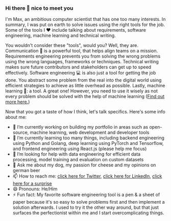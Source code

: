 ### Hi there 👋 nice to meet you
I'm Max, an ambitious computer scientist that has one too many interests. In summary, I was put on earth to solve issues using the right tools for the job. Some of the tools I ❤️ include talking about requirements, software engineering, machine learning and technical writing.

You wouldn't consider these "tools", would you? Well, they are. Communication 📣 is a powerful tool, that helps align teams on a mission. Requirements engineering prevents you from solving the wrong problems using the wrong languages, frameworks or techniques. Technical writing makes sure future contributors and stakeholders can get up to speed effectively. Software engineering 💻 is also just a tool for getting the job done. You abstract some problem from the real into the digital world using efficient strategies to achieve as little overhead as possible. Lastly, machine learning 🤖: a tool. A great one! However, you need to use it wisely as not every problem should be solved with the help of machine learning ([Find out more here.](https://proceedings.neurips.cc/paper_files/paper/2015/file/86df7dcfd896fcaf2674f757a2463eba-Paper.pdf))

Now that you got a taste of how I think, let's talk specifics. Here's some info about me:
- 🔭 I’m currently working on building my portfolio in areas such as open-source, machine learning, web development and developer tools
- 🌱 I’m currently learning too many things, including backend engineering using Python and Golang, deep learning using PyTorch and Tensorflow, and frontend engineering using React.js (please help me focus)
- 🤔 I’m looking for help with data engineering for efficient data processing, model training and evaluation on custom datasets
- 💬 Ask me about my dog, my passion for cheese and my opinions on german beer
- 📫 How to reach me: [click here for Twitter](https://twitter.com/node_env), [click here for LinkedIn](https://www.linkedin.com/in/niquet), [click here for a surprise](https://www.youtube.com/watch?v=dQw4w9WgXcQ)
- 😄 Pronouns: He/Him
- ⚡ Fun fact: My favorite software engineering tool is a pen & a sheet of paper because it's so easy to solve problems first and then implement a solution afterwards. I used to try it the other way around, but that just surfaces the perfectionist within me and I start overcomplicating things.

<!--
**niquet/niquet** is a ✨ _special_ ✨ repository because its `README.md` (this file) appears on your GitHub profile.

Here are some ideas to get you started:

- 🔭 I’m currently working on ...
- 🌱 I’m currently learning ...
- 👯 I’m looking to collaborate on ...
- 🤔 I’m looking for help with ...
- 💬 Ask me about ...
- 📫 How to reach me: ...
- 😄 Pronouns: ...
- ⚡ Fun fact: ...
-->

